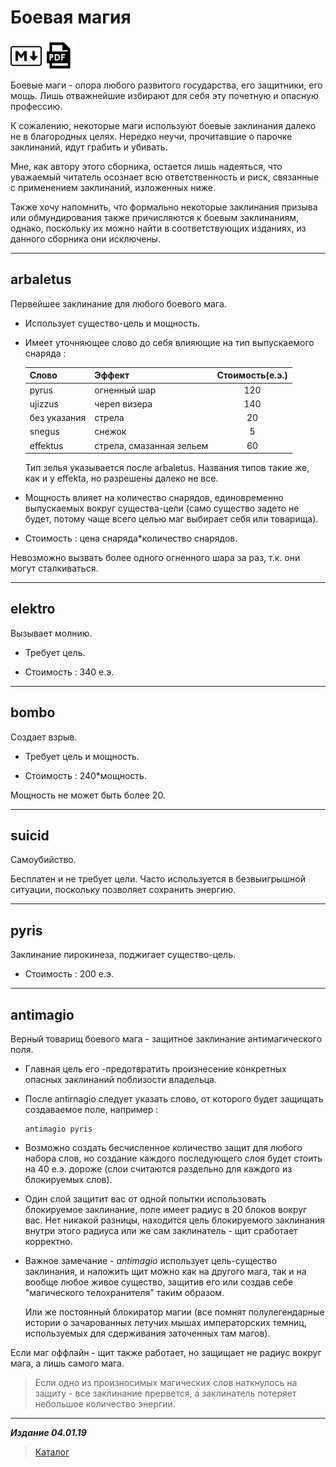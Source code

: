 # Боевая магия #

<a href="Боевая%20магия.md"><img align="middle" alt="logo" src="../../icons/markdown.png" width="50"/></a> <a href="Боевая%20магия.pdf"><img align="middle" alt="logo" src="../../icons/pdf.png" width="50"/></a>

Боевые маги - опора любого развитого государства, его защитники, его мощь. Лишь отважнейшие избирают для себя эту почетную и опасную профессию.

К сожалению, некоторые маги используют боевые заклинания далеко не в благородных целях. Нередко неучи, прочитавшие о парочке заклинаний, идут грабить и убивать.

Мне, как автору этого сборника, остается лишь надеяться, что уважаемый читатель осознает всю ответственность и риск, связанные с применением заклинаний, изложенных ниже.

Также хочу напомнить, что формально некоторые заклинания призыва или обмундирования также причисляются к боевым заклинаниям, однако, поскольку их можно найти в соответствующих изданиях, из данного сборника они исключены.

***

## **arbaletus** ##

Первейшее заклинание для любого боевого мага.

* Использует существо-цель и мощность.

* Имеет уточняющее слово до себя влияющие на тип выпускаемого снаряда :

  |     Слово     |    Эффект               |Стоимость(е.э.)|
  |---------------|-------------------------|:-------------:|
  |pyrus          | огненный шар            | 120           |
  |ujizzus        | череп визера            | 140           |
  |без указания   | стрела                  | 20            |
  |snegus         | снежок                  | 5             |
  |effektus       | стрела, смазанная зельем| 60            |

  Тип зелья указывается после arbaletus. Названия типов такие же, как и у effekta, но разрешены далеко не все.

* Мощность влияет на количество снарядов, единовременно выпускаемых вокруг существа-цели (само существо задето не будет, потому чаще всего целью маг выбирает себя или товарища).

* Стоимость : цена снаряда*количество снарядов.

Невозможно вызвать более одного огненного шара за раз, т.к. они могут сталкиваться.

***

## **elektro** ##

Вызывает молнию.

* Требует цель.

* Стоимость : 340 е.э.

***

## **bombo** ##

Создает взрыв.

* Требует цель и мощность.

* Стоимость : 240*мощность.

Мощность не может быть более 20.

***

## **suicid** ##

Самоубийство.

Бесплатен и не требует цели. Часто используется в безвыигрышной ситуации, поскольку позволяет сохранить энергию.

***

## **pyris** ##

Заклинание пирокинеза, поджигает существо-цель.

* Стоимость : 200 е.э.

***

## **antimagio** ##

Верный товарищ боевого мага - защитное заклинание антимагического поля.

* Главная цель его -предотвратить произнесение конкретных опасных заклинаний поблизости владельца.

* После antirnagio следует указать слово, от которого будет защищать создаваемое поле, например :

  ```cadabra
  antimagio pyris
  ```

* Возможно создать бесчисленное количество защит для любого набора слов, но создание каждого последующего слоя будет стоить на 40 е.э. дороже (слои считаются раздельно для каждого из блокируемых слов).

* Один слой защитит вас от одной попытки использовать блокируемое заклинание, поле имеет радиус в 20 блоков вокруг вас. Нет никакой разницы, находится цель блокируемого заклинания внутри этого радиуса или же сам заклинатель - щит сработает
корректно.

* Важное замечание - *antimagio* использует цель-существо заклинания, и наложить щит можно как на другого мага, так и на вообще любое живое существо, защитив его или создав себе "магического телохранителя" таким образом.

  Или же постоянный блокиратор магии (все помнят полулегендарные истории о зачарованных летучих мышах императорских темниц, используемых для сдерживания заточенных там магов).

Если маг оффлайн - щит также работает, но защищает не радиус вокруг мага, а лишь самого мага.

>Если одно из произносимых магических слов наткнулось на защиту - все заклинание прервется, а заклинатель потеряет небольшое количество энергии.

***

***Издание 04.01.19***

>[Каталог](../../navigation.md)
